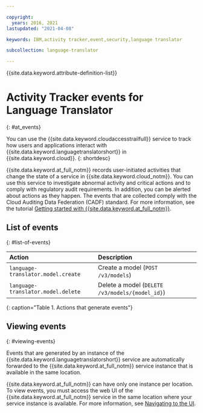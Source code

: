 ```yaml
---

copyright:
  years: 2016, 2021
lastupdated: "2021-04-08"

keywords: IBM,activity tracker,event,security,language translator

subcollection: language-translator

---
```


{{site.data.keyword.attribute-definition-list}}

# Activity Tracker events for Language Translator
{: #at_events}

You can use the {{site.data.keyword.cloudaccesstrailfull}} service to track how users and applications interact with {{site.data.keyword.languagetranslatorshort}} in {{site.data.keyword.cloud}}.
{: shortdesc}

{{site.data.keyword.at_full_notm}} records user-initiated activities that change the state of a service in {{site.data.keyword.cloud_notm}}. You can use this service to investigate abnormal activity and critical actions and to comply with regulatory audit requirements. In addition, you can be alerted about actions as they happen. The events that are collected comply with the Cloud Auditing Data Federation (CADF) standard. For more information, see the tutorial [Getting started with {{site.data.keyword.at_full_notm}}](/docs/activity-tracker?topic=activity-tracker-getting-started).

## List of events
{: #list-of-events}

| Action | Description |
|:-----------------|:-----------------|
| `language-translator.model.create` | Create a model (`POST /v3/models`) |
| `language-translator.model.delete` | Delete a model (`DELETE /v3/models/{model_id}`) |
{: caption="Table 1. Actions that generate events"}

## Viewing events
{: #viewing-events}

Events that are generated by an instance of the {{site.data.keyword.languagetranslatorshort}} service are automatically forwarded to the {{site.data.keyword.at_full_notm}} service instance that is available in the same location.

{{site.data.keyword.at_full_notm}} can have only one instance per location. To view events, you must access the web UI of the {{site.data.keyword.at_full_notm}} service in the same location where your service instance is available. For more information, see [Navigating to the UI](/docs/activity-tracker?topic=activity-tracker-launch).
